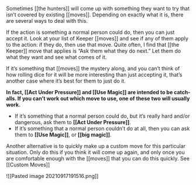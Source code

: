 Sometimes [[the hunters]] will come up with something they want to try that isn’t covered by existing [[moves]]. Depending on exactly what it is, there are several ways to deal with this.

If the action is something a normal person could do, then you can just accept it. Look at your list of Keeper [[moves]] and see if any of them apply to the action: if they do, then use that move. Quite often, I find that [[the Keeper]] move that applies is “Ask them what they do next.” Let them do what they want and see what comes of it.

If it’s something that [[moves]] the mystery along, and you can’t think of how rolling dice for it will be more interesting than just accepting it, that’s another case where it’s best for them to just do it.

**In fact, [[Act Under Pressure]] and [[Use Magic]] are intended to be catch-alls. If you can’t work out which move to use, one of these two will usually work.**
- If it’s something that a normal person could do, but it’s really hard and/or dangerous, ask them to **[[Act Under Pressure]]**.
- If it’s something that a normal person couldn’t do at all, then you can ask them to **[[Use Magic]]**, or **[[big magic]]**.

Another alternative is to quickly make up a custom move for this particular situation. Only do this if you think it will come up again, and only once you are comfortable enough with the [[moves]] that you can do this quickly. See [[Custom Moves]] 

![[Pasted image 20210917191516.png]]
